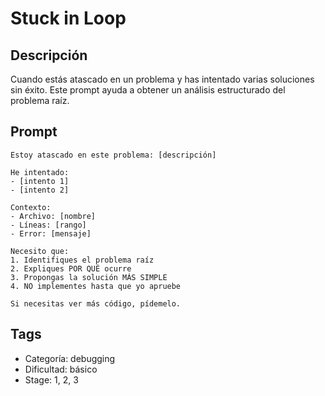 # Stuck in Loop

## Descripción
Cuando estás atascado en un problema y has intentado varias soluciones sin éxito. Este prompt ayuda a obtener un análisis estructurado del problema raíz.

## Prompt
```
Estoy atascado en este problema: [descripción]

He intentado:
- [intento 1]
- [intento 2]

Contexto:
- Archivo: [nombre]
- Líneas: [rango]
- Error: [mensaje]

Necesito que:
1. Identifiques el problema raíz
2. Expliques POR QUÉ ocurre
3. Propongas la solución MÁS SIMPLE
4. NO implementes hasta que yo apruebe

Si necesitas ver más código, pídemelo.
```

## Tags
- Categoría: debugging
- Dificultad: básico
- Stage: 1, 2, 3